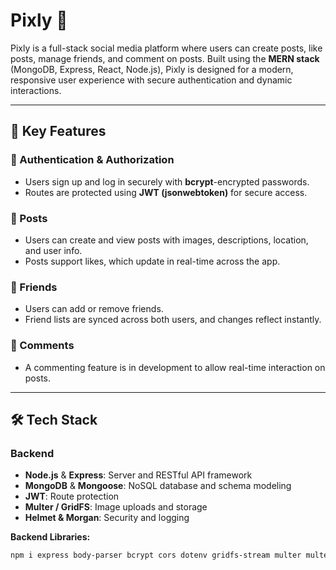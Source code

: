 # Pixly 📸

Pixly is a full-stack social media platform where users can create posts, like posts, manage friends, and comment on posts. Built using the **MERN stack** (MongoDB, Express, React, Node.js), Pixly is designed for a modern, responsive user experience with secure authentication and dynamic interactions.

---

## 🧠 Key Features

### 🔐 Authentication & Authorization
- Users sign up and log in securely with **bcrypt**-encrypted passwords.
- Routes are protected using **JWT (jsonwebtoken)** for secure access.

### 📝 Posts
- Users can create and view posts with images, descriptions, location, and user info.
- Posts support likes, which update in real-time across the app.

### 👥 Friends
- Users can add or remove friends.
- Friend lists are synced across both users, and changes reflect instantly.

### 💬 Comments 
- A commenting feature is in development to allow real-time interaction on posts.

---

## 🛠 Tech Stack

### Backend
- **Node.js** & **Express**: Server and RESTful API framework
- **MongoDB** & **Mongoose**: NoSQL database and schema modeling
- **JWT**: Route protection
- **Multer / GridFS**: Image uploads and storage
- **Helmet & Morgan**: Security and logging

**Backend Libraries:**
```bash
npm i express body-parser bcrypt cors dotenv gridfs-stream multer multer-gridfs-storage helmet morgan jsonwebtoken mongoose
